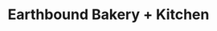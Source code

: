 ---
title: "Earthbound Bakery + Kitchen"
url: /saskatoon/earthbound-bakery-kitchen/
shop: bakery
---